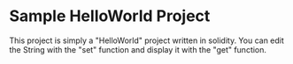 # Sample HelloWorld Project

This project is simply a "HelloWorld" project written in solidity. You can edit the String with the "set" function and display it with the "get" function.
